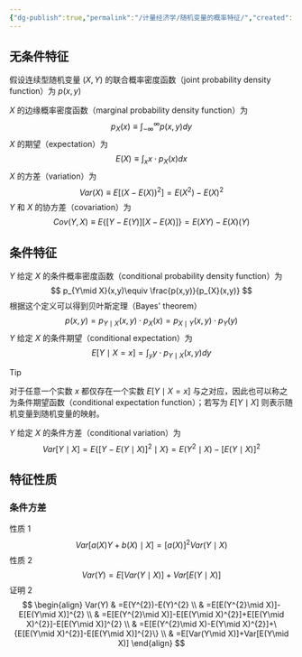 ```yaml
---
{"dg-publish":true,"permalink":"/计量经济学/随机变量的概率特征/","created":"2025-08-20T11:57:06.000+08:00","updated":"2025-08-20T11:57:06.000+08:00"}
---
```


## 无条件特征

假设连续型随机变量 $(X,Y)$ 的联合概率密度函数（joint probability density function）为 $p(x,y)$

$X$ 的边缘概率密度函数（marginal probability density function）为 
$$
p_{X}(x)\equiv \int_{-\infty}^{\infty}p(x,y)dy
$$
$X$ 的期望（expectation）为
$$
E(X)\equiv \int_{x}x\cdot p_X(x)dx
$$
$X$ 的方差（variation）为
$$
Var(X)\equiv E\left[(X-E(X))^{2}\right]=E(X^2)-E(X)^2
$$
$Y$ 和 $X$ 的协方差（covariation）为
$$
Cov(Y,X)\equiv E\left\{ [Y-E(Y)][X-E(X)] \right\}=E(XY)-E(X)(Y) 
$$
## 条件特征

$Y$ 给定 $X$ 的条件概率密度函数（conditional probability density function）为
$$
p_{Y\mid X}(x,y)\equiv \frac{p(x,y)}{p_{X}(x,y)}
$$
根据这个定义可以得到贝叶斯定理（Bayes' theorem）
$$
p(x,y)=p_{{Y\mid X}}(x,y)\cdot p_{X}(x)=p_{X\mid Y}(x,y)\cdot p_{Y}(y)
$$
$Y$ 给定 $X$ 的条件期望（conditional expectation）为 
$$
E[Y\mid X=x]=\int_{y}y\cdot p_{Y\mid X}(x,y)dy
$$
> [!TIP]
> 对于任意一个实数 $x$ 都仅存在一个实数 $E[Y\mid X=x]$ 与之对应，因此也可以称之为条件期望函数（conditional expectation function）；若写为 $E[Y\mid X]$ 则表示随机变量到随机变量的映射。

$Y$ 给定 $X$ 的条件方差（conditional variation）为
$$
Var[Y\mid X]=E\{[Y-E(Y\mid X)]^{2}\mid X\}=E(Y^{2}\mid X)-[E(Y\mid X)]^{2}
$$
## 特征性质

### 条件方差

性质 1
$$
Var[a(X)Y+b(X)\mid X]=[a(X)]^{2}Var(Y\mid X)
$$
性质 2
$$
Var(Y)=E[Var(Y\mid X)]+Var[E(Y\mid X)]
$$
证明 2
$$
\begin{align}
Var(Y) & =E(Y^{2})-E(Y)^{2} \\
 & =E[E(Y^{2}\mid X)]-E[E(Y\mid X)]^{2} \\
 & =E[E(Y^{2}\mid X)]-E[E(Y\mid X)^{2}]+E[E(Y\mid X)^{2}]-E[E(Y\mid X)]^{2} \\
 & =E[E(Y^{2}\mid X)-E(Y\mid X)^{2}]+\{E[E(Y\mid X)^{2}]-E[E(Y\mid X)]^{2}\} \\
 & =E[Var(Y\mid X)]+Var[E(Y\mid X)]
\end{align}
$$



